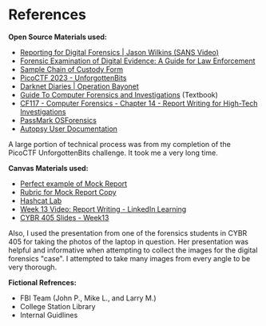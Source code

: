 # References

**Open Source Materials used:**

* [Reporting for Digital Forensics | Jason Wilkins (SANS Video)](https://www.youtube.com/watch?v=sUwfqk293xU)
* [Forensic Examination of Digital Evidence: A Guide for Law Enforcement](https://www.ojp.gov/pdffiles1/nij/199408.pdf)
* [Sample Chain of Custody Form](https://www.nist.gov/document/sample-chain-custody-formdocx)
* [PicoCTF 2023 - UnforgottenBits](https://play.picoctf.org/practice/challenge/383?category=4&originalEvent=72&page=1)
* [Darknet Diaries | Operation Bayonet](https://darknetdiaries.com/transcript/24/)
* [Guide To Computer Forensics and Investigations](https://www.amazon.com/Guide-Computer-Forensics-Investigations-Standalone/dp/1337568945) (Textbook)
* [CF117 - Computer Forensics - Chapter 14 - Report Writing for High-Tech Investigations](https://www.youtube.com/watch?v=kQjrvJDmy0E)
* [PassMark OSForensics](https://www.osforensics.com/download.html)
* [Autopsy User Documentation](https://sleuthkit.org/autopsy/docs/user-docs/4.0/)

A large portion of technical process was from my completion of the PicoCTF UnforgottenBits challenge. It took me a very long time.

**Canvas Materials used:**

* [Perfect example of Mock Report](https://canvas.tamu.edu/courses/206721/pages/perfect-example-of-mock-report?module_item_id=6898288)
* [Rubric for Mock Report Copy](https://canvas.tamu.edu/courses/206721/pages/rubric-for-mock-report-copy?module_item_id=7358727)
* [Hashcat Lab](https://canvas.tamu.edu/courses/206721/files/49419805?module_item_id=6898256)
* [Week 13 Video: Report Writing - LinkedIn Learning](https://www.linkedin.com/learning/learning-cyber-incident-response-and-digital-forensics/creating-your-report?autoplay=true&resume=false&u=74650722)
* [CYBR 405 Slides - Week13](https://canvas.tamu.edu/courses/206721/files/54933410?module_item_id=7935391)

Also, I used the presentation from one of the forensics students in CYBR 405 for taking the photos of the laptop in question. Her presentation was helpful and informative when attempting to collect the images for the digital forensics "case". I attempted to take many images from every angle to be very thorough.

**Fictional Refrences:**

* FBI Team (John P., Mike L., and Larry M.)
* College Station Library
* Internal Guidlines
